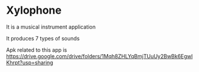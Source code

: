 # Xylophone
It is a musical instrument application

It produces 7 types of sounds

Apk related to this app is https://drive.google.com/drive/folders/1Mqh8ZHLYqBmjTUuUy2BwBk6EgwlKhrpt?usp=sharing 
